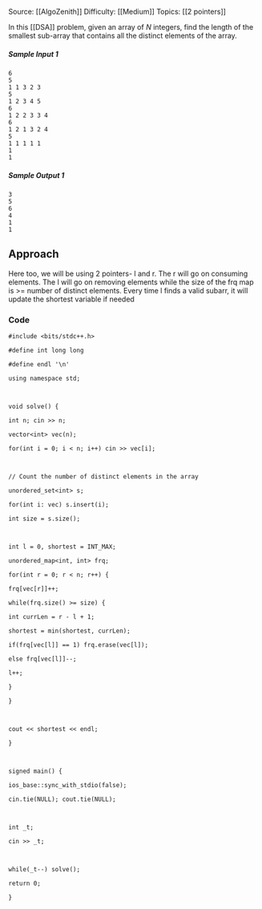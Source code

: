 Source: [[AlgoZenith]]
Difficulty: [[Medium]]
Topics: [[2 pointers]]

In this [[DSA]] problem, given an array of _N_ integers, find the length of the smallest sub-array that contains all the distinct elements of the array.

##### Sample Input 1
```
6
5
1 1 3 2 3
5
1 2 3 4 5
6
1 2 2 3 3 4
6
1 2 1 3 2 4
5
1 1 1 1 1
1
1
```

##### Sample Output 1
```
3
5
6
4
1
1
```

## Approach 
Here too, we will be using 2 pointers- l and r. The r will go on consuming elements. The l will go on removing elements while the size of the frq map is >= number of distinct elements. Every time l finds a valid subarr, it will update the shortest variable if needed

### Code 
```
#include <bits/stdc++.h>

#define int long long

#define endl '\n'

using namespace std;

  

void solve() {

int n; cin >> n;

vector<int> vec(n);

for(int i = 0; i < n; i++) cin >> vec[i];

  

// Count the number of distinct elements in the array

unordered_set<int> s;

for(int i: vec) s.insert(i);

int size = s.size();

  

int l = 0, shortest = INT_MAX;

unordered_map<int, int> frq;

for(int r = 0; r < n; r++) {

frq[vec[r]]++;

while(frq.size() >= size) {

int currLen = r - l + 1;

shortest = min(shortest, currLen);

if(frq[vec[l]] == 1) frq.erase(vec[l]);

else frq[vec[l]]--;

l++;

}

}

  

cout << shortest << endl;

}

  

signed main() {

ios_base::sync_with_stdio(false);

cin.tie(NULL); cout.tie(NULL);

  

int _t;

cin >> _t;

  

while(_t--) solve();

return 0;

}
```